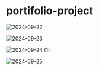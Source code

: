 # portifolio-project

![2024-09-22](https://github.com/user-attachments/assets/72e87409-3ca8-454b-ab91-c360185bbc16)

![2024-09-23](https://github.com/user-attachments/assets/6c40fb32-4eba-4ab5-a5a7-08225d611fc5)

![2024-09-24 (1)](https://github.com/user-attachments/assets/9e65a11a-29b3-4f14-9f76-2a466fc8365b)

![2024-09-25](https://github.com/user-attachments/assets/94574c13-7ecc-402e-847c-44705dbfe416)

